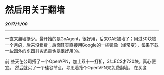# 然后用关于翻墙

_**2017/11/08**_

---

一直来翻墙挺少。最开始的是GoAgent，很好用，后来GAE被墙了；用过30块钱一个月的，后来没续费；后面其实直接用Google的一些镜像（经常变），如果下载一些国外的东西其实迅雷也是很好用的。

前 些天在公司搭了一个OpenVPN，加上双十一打折，3年ECS才720块，真心便宜。 然后就买了一个硅谷节点，寻思着搭个OpenVPN来免费翻墙。 在买这

